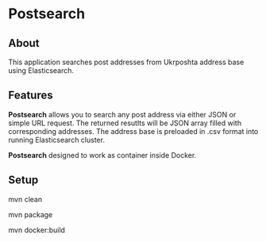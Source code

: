 # Postsearch

## About

This application searches post addresses from Ukrposhta address base using Elasticsearch.

## Features

**Postsearch** allows you to search any post address via either JSON or simple URL request. The returned resutlts will be JSON array filled with corresponding addresses.
The address base is preloaded in .csv format into running Elasticsearch cluster.

**Postsearch** designed to work as container inside Docker.


## Setup

mvn clean

mvn package

mvn docker:build